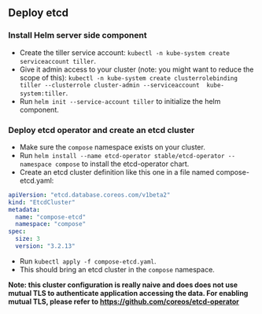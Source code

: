 ## Deploy etcd

### Install Helm server side component

- Create the tiller service account: `kubectl -n kube-system create serviceaccount tiller`.
- Give it admin access to your cluster (note: you might want to reduce the scope of this): `kubectl -n kube-system create clusterrolebinding tiller --clusterrole cluster-admin --serviceaccount 
kube-system:tiller`.
- Run `helm init --service-account tiller` to initialize the helm component.

### Deploy etcd operator and create an etcd cluster

- Make sure the `compose` namespace exists on your cluster.
- Run `helm install --name etcd-operator stable/etcd-operator --namespace compose` to install the etcd-operator chart.
- Create an etcd cluster definition like this one in a file named compose-etcd.yaml:

```yaml
apiVersion: "etcd.database.coreos.com/v1beta2"
kind: "EtcdCluster"
metadata:
  name: "compose-etcd"
  namespace: "compose"
spec:
  size: 3
  version: "3.2.13"
```
- Run `kubectl apply -f compose-etcd.yaml`.
- This should bring an etcd cluster in the `compose` namespace.

**Note: this cluster configuration is really naive and does does not use mutual TLS to authenticate application accessing the data. For enabling mutual TLS, please refer to https://github.com/coreos/etcd-operator** 
